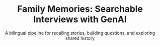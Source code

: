 ---
title: "Family Memories: Searchable Interviews with GenAI"
subtitle: "A bilingual pipeline for recalling stories, building questions, and exploring shared history"
categories: nlp llm kaggle
image: /images/family-memories.jpeg
order: 1
exturl: /projects/family-memories.html
---